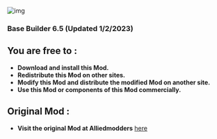 ![img](https://i66.servimg.com/u/f66/14/16/45/93/new_zo11.jpg)
### __Base Builder 6.5 (Updated 1/2/2023)__
## __You are free to :__
- **Download and install this Mod.**
- **Redistribute this Mod on other sites.**
- **Modify this Mod and distribute the modified Mod on another site.**
- **Use this Mod or components of this Mod commercially.**

##

## __Original Mod :__
- **Visit the original Mod at Alliedmodders** [here](https://forums.alliedmods.net/showthread.php?t=144287)
